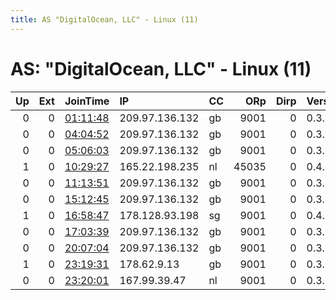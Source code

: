 ```yaml
---
title: AS "DigitalOcean, LLC" - Linux (11)
---
```


# AS: "DigitalOcean, LLC" - Linux (11)

|   Up |   Ext | JoinTime                                                                                            | IP             | CC   |   ORp |   Dirp | Version   | Contact   | Nickname      |   eFamMembers |
|-----:|------:|:----------------------------------------------------------------------------------------------------|:---------------|:-----|------:|-------:|:----------|:----------|:--------------|--------------:|
|    0 |     0 | [01:11:48](https://metrics.torproject.org/rs.html#details/4D453A0F85EDA9AF4CF14FE6229CC6B41843F7F3) | 209.97.136.132 | gb   |  9001 |      0 | 0.3.4.11  | None      | hacktheplanet |             1 |
|    0 |     0 | [04:04:52](https://metrics.torproject.org/rs.html#details/10BE2A8DA488EF42D325A2B4385759751E6F8649) | 209.97.136.132 | gb   |  9001 |      0 | 0.3.4.11  | None      | hacktheplanet |             1 |
|    0 |     0 | [05:06:03](https://metrics.torproject.org/rs.html#details/879C2EEA155AC3103CA1EC2CEEC64252CA51A95C) | 209.97.136.132 | gb   |  9001 |      0 | 0.3.4.11  | None      | hacktheplanet |             1 |
|    1 |     0 | [10:29:27](https://metrics.torproject.org/rs.html#details/965BFCAE32A23BFFEE4BF1B2C02AB755C87EDBD2) | 165.22.198.235 | nl   | 45035 |      0 | 0.4.1.6   | None      | Unnamed       |             1 |
|    0 |     0 | [11:13:51](https://metrics.torproject.org/rs.html#details/9DD860B568336767C95DE95C260B48192F57FF46) | 209.97.136.132 | gb   |  9001 |      0 | 0.3.4.11  | None      | hacktheplanet |             1 |
|    0 |     0 | [15:12:45](https://metrics.torproject.org/rs.html#details/8C6BBA6A1C7A480007F4629CDFB044BF4643633E) | 209.97.136.132 | gb   |  9001 |      0 | 0.3.4.11  | None      | hacktheplanet |             1 |
|    1 |     0 | [16:58:47](https://metrics.torproject.org/rs.html#details/BC1DD6E5C753F1B946C04DFEF8BD3C9042067ECF) | 178.128.93.198 | sg   |  9001 |      0 | 0.4.1.6   | None      | gh0stx74      |             1 |
|    0 |     0 | [17:03:39](https://metrics.torproject.org/rs.html#details/0A43D0D8C89B52C4260C4F1B4A9C7F6841E7E6D2) | 209.97.136.132 | gb   |  9001 |      0 | 0.3.4.11  | None      | hacktheplanet |             1 |
|    0 |     0 | [20:07:04](https://metrics.torproject.org/rs.html#details/24B1BDCCDD43B1359D41BC59F95AAB5F9BDCA17E) | 209.97.136.132 | gb   |  9001 |      0 | 0.3.4.11  | None      | hacktheplanet |             1 |
|    1 |     0 | [23:19:31](https://metrics.torproject.org/rs.html#details/EA5FA3362F8A4D73B8E11A2592B907F8CD820F49) | 178.62.9.13    | gb   |  9001 |      0 | 0.3.4.11  | None      | hacktheplanet |             1 |
|    0 |     0 | [23:20:01](https://metrics.torproject.org/rs.html#details/E286F1500D3B9A72B6E1D9056ADD0C6AC7E89204) | 167.99.39.47   | nl   |  9001 |      0 | 0.3.4.11  | None      | hacktheplanet |             1 |
